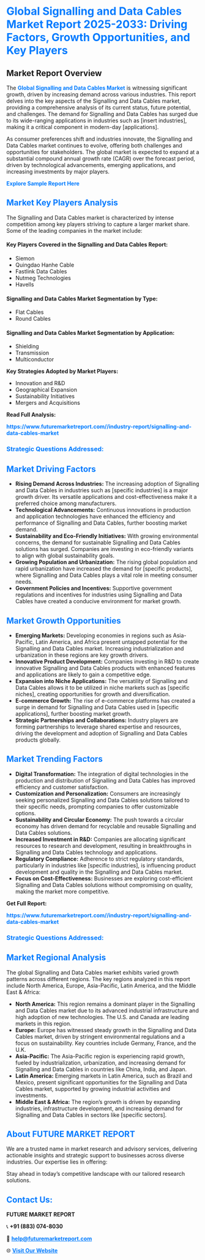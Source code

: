 <h1 style="color: #007BFF;">Global Signalling and Data Cables Market Report 2025-2033: Driving Factors, Growth Opportunities, and Key Players</h1>

<section id="overview">
<h2>Market Report Overview</h2>
<p>The <a href="https://www.futuremarketreport.com//industry-report/signalling-and-data-cables-market" style="color: #007BFF; text-decoration: none;"><strong>Global Signalling and Data Cables Market</strong></a> is witnessing significant growth, driven by increasing demand across various industries. This report delves into the key aspects of the Signalling and Data Cables market, providing a comprehensive analysis of its current status, future potential, and challenges. The demand for Signalling and Data Cables has surged due to its wide-ranging applications in industries such as [insert industries], making it a critical component in modern-day [applications].</p>
<p>As consumer preferences shift and industries innovate, the Signalling and Data Cables market continues to evolve, offering both challenges and opportunities for stakeholders. The global market is expected to expand at a substantial compound annual growth rate (CAGR) over the forecast period, driven by technological advancements, emerging applications, and increasing investments by major players.</p>
</section>

<section id="overview">
<p><a href="https://www.futuremarketreport.com//request-sample/reportId=82263" style="color: #007BFF; text-decoration: none;"><strong>Explore Sample Report Here</strong></a></p>
</section>

<section id="key-players">
<h2 style="color: #007BFF;">Market Key Players Analysis</h2>
<p>The Signalling and Data Cables market is characterized by intense competition among key players striving to capture a larger market share. Some of the leading companies in the market include:</p>
<h4>Key Players Covered in the Signalling and Data Cables Report:</h4>
<ul><li>Siemon</li><li>Quingdao Hanhe Cable</li><li>Fastlink Data Cables</li><li>Nutmeg Technologies</li><li>Havells</li></ul>
<h4>Signalling and Data Cables Market Segmentation by Type:</h4>
<ul><li>Flat Cables</li><li>Round Cables</li></ul>

<h4>Signalling and Data Cables Market Segmentation by Application:</h4>
<ul><li>Shielding</li><li>Transmission</li><li>Multiconductor</li></ul>
<p><strong>Key Strategies Adopted by Market Players:</strong></p>
<ul>
<li>Innovation and R&D</li>
<li>Geographical Expansion</li>
<li>Sustainability Initiatives</li>
<li>Mergers and Acquisitions</li>
</ul>
</section>

<section>
<p><strong>Read Full Analysis: </strong></p><a href="https://www.futuremarketreport.com//industry-report/signalling-and-data-cables-market" style="color: #007BFF; text-decoration: none;"><strong>https://www.futuremarketreport.com//industry-report/signalling-and-data-cables-market</strong></a>
<h3 style="color: #007BFF;">Strategic Questions Addressed:</h3>
</section>

<section id="driving-factors">
<h2 style="color: #007BFF;">Market Driving Factors</h2>
<ul>
<li><strong>Rising Demand Across Industries:</strong> The increasing adoption of Signalling and Data Cables in industries such as [specific industries] is a major growth driver. Its versatile applications and cost-effectiveness make it a preferred choice among manufacturers.</li>
<li><strong>Technological Advancements:</strong> Continuous innovations in production and application technologies have enhanced the efficiency and performance of Signalling and Data Cables, further boosting market demand.</li>
<li><strong>Sustainability and Eco-Friendly Initiatives:</strong> With growing environmental concerns, the demand for sustainable Signalling and Data Cables solutions has surged. Companies are investing in eco-friendly variants to align with global sustainability goals.</li>
<li><strong>Growing Population and Urbanization:</strong> The rising global population and rapid urbanization have increased the demand for [specific products], where Signalling and Data Cables plays a vital role in meeting consumer needs.</li>
<li><strong>Government Policies and Incentives:</strong> Supportive government regulations and incentives for industries using Signalling and Data Cables have created a conducive environment for market growth.</li>
</ul>
</section>

<section id="growth-opportunities">
<h2 style="color: #007BFF;">Market Growth Opportunities</h2>
<ul>
<li><strong>Emerging Markets:</strong> Developing economies in regions such as Asia-Pacific, Latin America, and Africa present untapped potential for the Signalling and Data Cables market. Increasing industrialization and urbanization in these regions are key growth drivers.</li>
<li><strong>Innovative Product Development:</strong> Companies investing in R&D to create innovative Signalling and Data Cables products with enhanced features and applications are likely to gain a competitive edge.</li>
<li><strong>Expansion into Niche Applications:</strong> The versatility of Signalling and Data Cables allows it to be utilized in niche markets such as [specific niches], creating opportunities for growth and diversification.</li>
<li><strong>E-commerce Growth:</strong> The rise of e-commerce platforms has created a surge in demand for Signalling and Data Cables used in [specific applications], further boosting market growth.</li>
<li><strong>Strategic Partnerships and Collaborations:</strong> Industry players are forming partnerships to leverage shared expertise and resources, driving the development and adoption of Signalling and Data Cables products globally.</li>
</ul>
</section>

<section id="trending-factors">
<h2 style="color: #007BFF;">Market Trending Factors</h2>
<ul>
<li><strong>Digital Transformation:</strong> The integration of digital technologies in the production and distribution of Signalling and Data Cables has improved efficiency and customer satisfaction.</li>
<li><strong>Customization and Personalization:</strong> Consumers are increasingly seeking personalized Signalling and Data Cables solutions tailored to their specific needs, prompting companies to offer customizable options.</li>
<li><strong>Sustainability and Circular Economy:</strong> The push towards a circular economy has driven demand for recyclable and reusable Signalling and Data Cables solutions.</li>
<li><strong>Increased Investment in R&D:</strong> Companies are allocating significant resources to research and development, resulting in breakthroughs in Signalling and Data Cables technology and applications.</li>
<li><strong>Regulatory Compliance:</strong> Adherence to strict regulatory standards, particularly in industries like [specific industries], is influencing product development and quality in the Signalling and Data Cables market.</li>
<li><strong>Focus on Cost-Effectiveness:</strong> Businesses are exploring cost-efficient Signalling and Data Cables solutions without compromising on quality, making the market more competitive.</li>
</ul>
</section>

<section>
<p><strong>Get Full Report: </strong></p><a href="https://www.futuremarketreport.com//industry-report/signalling-and-data-cables-market" style="color: #007BFF; text-decoration: none;"><strong>https://www.futuremarketreport.com//industry-report/signalling-and-data-cables-market</strong></a>
<h3 style="color: #007BFF;">Strategic Questions Addressed:</h3>
</section>


<section id="regional-analysis">
<h2 style="color: #007BFF;">Market Regional Analysis</h2>
<p>The global Signalling and Data Cables market exhibits varied growth patterns across different regions. The key regions analyzed in this report include North America, Europe, Asia-Pacific, Latin America, and the Middle East & Africa:</p>
<ul>
<li><strong>North America:</strong> This region remains a dominant player in the Signalling and Data Cables market due to its advanced industrial infrastructure and high adoption of new technologies. The U.S. and Canada are leading markets in this region.</li>
<li><strong>Europe:</strong> Europe has witnessed steady growth in the Signalling and Data Cables market, driven by stringent environmental regulations and a focus on sustainability. Key countries include Germany, France, and the U.K.</li>
<li><strong>Asia-Pacific:</strong> The Asia-Pacific region is experiencing rapid growth, fueled by industrialization, urbanization, and increasing demand for Signalling and Data Cables in countries like China, India, and Japan.</li>
<li><strong>Latin America:</strong> Emerging markets in Latin America, such as Brazil and Mexico, present significant opportunities for the Signalling and Data Cables market, supported by growing industrial activities and investments.</li>
<li><strong>Middle East & Africa:</strong> The region’s growth is driven by expanding industries, infrastructure development, and increasing demand for Signalling and Data Cables in sectors like [specific sectors].</li>
</ul>
</section>

<footer>
<h2 style="color: #007BFF;">About FUTURE MARKET REPORT</h2>
<p>We are a trusted name in market research and advisory services, delivering actionable insights and strategic support to businesses across diverse industries. Our expertise lies in offering:</p>

<p>Stay ahead in today’s competitive landscape with our tailored research solutions.</p>

<h2 style="color: #007BFF;">Contact Us:</h2>
<p><strong>FUTURE MARKET REPORT</strong></p>
<p>📞 <strong>+91 (883) 074-8030</strong></p>
<p>📧 <strong><a href="mailto:help@futuremarketreport.com" style="color: #007BFF;">help@futuremarketreport.com</a></strong></p>
<p>🌐 <strong><a href="https://www.futuremarketreport.com/" style="color: #007BFF;">Visit Our Website</a></strong></p>
</footer>